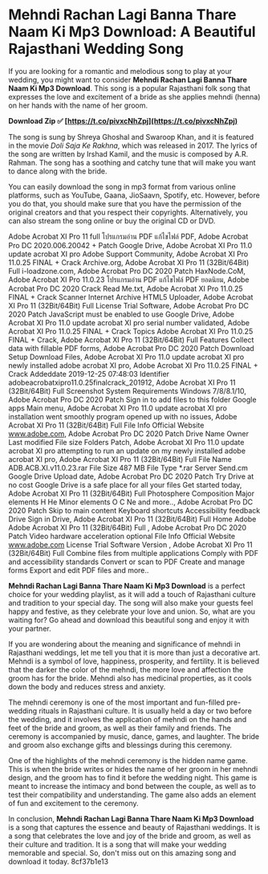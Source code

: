 # Mehndi Rachan Lagi Banna Thare Naam Ki Mp3 Download: A Beautiful Rajasthani Wedding Song
 
If you are looking for a romantic and melodious song to play at your wedding, you might want to consider **Mehndi Rachan Lagi Banna Thare Naam Ki Mp3 Download**. This song is a popular Rajasthani folk song that expresses the love and excitement of a bride as she applies mehndi (henna) on her hands with the name of her groom.
 
**Download Zip ✅ [https://t.co/pivxcNhZpj](https://t.co/pivxcNhZpj)**


 
The song is sung by Shreya Ghoshal and Swaroop Khan, and it is featured in the movie *Doli Saja Ke Rakhna*, which was released in 2017. The lyrics of the song are written by Irshad Kamil, and the music is composed by A.R. Rahman. The song has a soothing and catchy tune that will make you want to dance along with the bride.
 
You can easily download the song in mp3 format from various online platforms, such as YouTube, Gaana, JioSaavn, Spotify, etc. However, before you do that, you should make sure that you have the permission of the original creators and that you respect their copyrights. Alternatively, you can also stream the song online or buy the original CD or DVD.
 
Adobe Acrobat XI Pro 11 full โปรแกรมอ่าน PDF แก้ไขไฟล์ PDF,  Adobe Acrobat Pro DC 2020.006.20042 + Patch Google Drive,  Adobe Acrobat XI Pro 11.0 update acrobat XI pro Adobe Support Community,  Adobe Acrobat XI Pro 11.0.25 FINAL + Crack Archive.org,  Adobe Acrobat XI Pro 11 (32Bit/64Bit) Full i-loadzone.com,  Adobe Acrobat Pro DC 2020 Patch HaxNode.CoM,  Adobe Acrobat XI Pro 11.0.23 โปรแกรมอ่าน PDF แก้ไขไฟล์ PDF ยอดนิยม,  Adobe Acrobat Pro DC 2020 Crack Read Me.txt,  Adobe Acrobat XI Pro 11.0.25 FINAL + Crack Scanner Internet Archive HTML5 Uploader,  Adobe Acrobat XI Pro 11 (32Bit/64Bit) Full License Trial Software,  Adobe Acrobat Pro DC 2020 Patch JavaScript must be enabled to use Google Drive,  Adobe Acrobat XI Pro 11.0 update acrobat XI pro serial number validated,  Adobe Acrobat XI Pro 11.0.25 FINAL + Crack Topics Adobe Acrobat XI Pro 11.0.25 FINAL + Crack,  Adobe Acrobat XI Pro 11 (32Bit/64Bit) Full Features Collect data with fillable PDF forms,  Adobe Acrobat Pro DC 2020 Patch Download Setup Download Files,  Adobe Acrobat XI Pro 11.0 update acrobat XI pro newly installed adobe acrobat XI pro,  Adobe Acrobat XI Pro 11.0.25 FINAL + Crack Addeddate 2019-12-25 07:48:03 Identifier adobeacrobatxipro11.0.25finalcrack\_201912,  Adobe Acrobat XI Pro 11 (32Bit/64Bit) Full Screenshot System Requirements Windows 7/8/8.1/10,  Adobe Acrobat Pro DC 2020 Patch Sign in to add files to this folder Google apps Main menu,  Adobe Acrobat XI Pro 11.0 update acrobat XI pro installation went smoothly program opened up with no issues,  Adobe Acrobat XI Pro 11 (32Bit/64Bit) Full File Info Official Website www.adobe.com,  Adobe Acrobat Pro DC 2020 Patch Drive Name Owner Last modified File size Folders Patch,  Adobe Acrobat XI Pro 11.0 update acrobat XI pro attempting to run an update on my newly installed adobe acrobat XI pro,  Adobe Acrobat XI Pro 11 (32Bit/64Bit) Full File Name ADB.ACB.XI.v11.0.23.rar File Size 487 MB File Type \*.rar Server Send.cm Google Drive Upload date,  Adobe Acrobat Pro DC 2020 Patch Try Drive at no cost Google Drive is a safe place for all your files Get started today,  Adobe Acrobat XI Pro 11 (32Bit/64Bit) Full Photosphere Composition Major elements H He Minor elements O C Ne and more..,  Adobe Acrobat Pro DC 2020 Patch Skip to main content Keyboard shortcuts Accessibility feedback Drive Sign in Drive,  Adobe Acrobat XI Pro 11 (32Bit/64Bit) Full Home Adobe Adobe Acrobat XI Pro 11 (32Bit/64Bit) Full ,  Adobe Acrobat Pro DC 2020 Patch Video hardware acceleration optional File Info Official Website www.adobe.com License Trial Software Version ,  Adobe Acrobat XI Pro 11 (32Bit/64Bit) Full Combine files from multiple applications Comply with PDF and accessibility standards Convert or scan to PDF Create and manage forms Export and edit PDF files and more..
 
**Mehndi Rachan Lagi Banna Thare Naam Ki Mp3 Download** is a perfect choice for your wedding playlist, as it will add a touch of Rajasthani culture and tradition to your special day. The song will also make your guests feel happy and festive, as they celebrate your love and union. So, what are you waiting for? Go ahead and download this beautiful song and enjoy it with your partner.
  
If you are wondering about the meaning and significance of mehndi in Rajasthani weddings, let me tell you that it is more than just a decorative art. Mehndi is a symbol of love, happiness, prosperity, and fertility. It is believed that the darker the color of the mehndi, the more love and affection the groom has for the bride. Mehndi also has medicinal properties, as it cools down the body and reduces stress and anxiety.
 
The mehndi ceremony is one of the most important and fun-filled pre-wedding rituals in Rajasthani culture. It is usually held a day or two before the wedding, and it involves the application of mehndi on the hands and feet of the bride and groom, as well as their family and friends. The ceremony is accompanied by music, dance, games, and laughter. The bride and groom also exchange gifts and blessings during this ceremony.
 
One of the highlights of the mehndi ceremony is the hidden name game. This is when the bride writes or hides the name of her groom in her mehndi design, and the groom has to find it before the wedding night. This game is meant to increase the intimacy and bond between the couple, as well as to test their compatibility and understanding. The game also adds an element of fun and excitement to the ceremony.
  
In conclusion, **Mehndi Rachan Lagi Banna Thare Naam Ki Mp3 Download** is a song that captures the essence and beauty of Rajasthani weddings. It is a song that celebrates the love and joy of the bride and groom, as well as their culture and tradition. It is a song that will make your wedding memorable and special. So, don't miss out on this amazing song and download it today.
 8cf37b1e13
 
